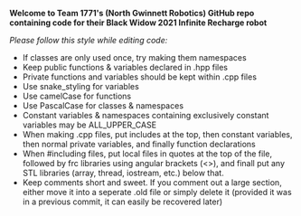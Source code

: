 **Welcome to Team 1771's (North Gwinnett Robotics) GitHub repo containing code for their Black Widow 2021 Infinite Recharge robot**

*Please follow this style while editing code:*
-  If classes are only used once, try making them namespaces
-  Keep public functions & variables declared in .hpp files
-  Private functions and variables should be kept within .cpp files
-  Use snake_styling for variables
-  Use camelCase for functions
-  Use PascalCase for classes & namespaces
-  Constant variables & namespaces containing exclusively constant variables may be ALL_UPPER_CASE
-  When making .cpp files, put includes at the top, then constant variables, then normal private variables, and finally function declarations
- When #including files, put local files in quotes at the top of the file, followed by frc libraries using angular brackets (<>), and finall put any STL libraries (array, thread, iostream, etc.) below that.
- Keep comments short and sweet. If you comment out a large section, either move it into a seperate .old file or simply delete it (provided it was in a previous commit, it can easily be recovered later)